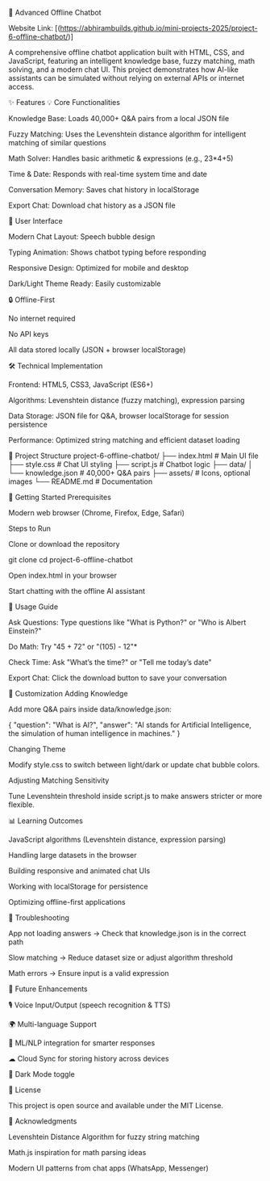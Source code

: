 🤖 Advanced Offline Chatbot


Website Link: [(https://abhirambuilds.github.io/mini-projects-2025/project-6-offline-chatbot/)]

A comprehensive offline chatbot application built with HTML, CSS, and JavaScript, featuring an intelligent knowledge base, fuzzy matching, math solving, and a modern chat UI. This project demonstrates how AI-like assistants can be simulated without relying on external APIs or internet access.

✨ Features
💡 Core Functionalities

Knowledge Base: Loads 40,000+ Q&A pairs from a local JSON file

Fuzzy Matching: Uses the Levenshtein distance algorithm for intelligent matching of similar questions

Math Solver: Handles basic arithmetic & expressions (e.g., 23*4+5)

Time & Date: Responds with real-time system time and date

Conversation Memory: Saves chat history in localStorage

Export Chat: Download chat history as a JSON file

🎨 User Interface

Modern Chat Layout: Speech bubble design

Typing Animation: Shows chatbot typing before responding

Responsive Design: Optimized for mobile and desktop

Dark/Light Theme Ready: Easily customizable

🔒 Offline-First

No internet required

No API keys

All data stored locally (JSON + browser localStorage)

🛠 Technical Implementation

Frontend: HTML5, CSS3, JavaScript (ES6+)

Algorithms: Levenshtein distance (fuzzy matching), expression parsing

Data Storage: JSON file for Q&A, browser localStorage for session persistence

Performance: Optimized string matching and efficient dataset loading

📁 Project Structure
project-6-offline-chatbot/
├── index.html          # Main UI file
├── style.css           # Chat UI styling
├── script.js           # Chatbot logic
├── data/
│   └── knowledge.json  # 40,000+ Q&A pairs
├── assets/             # Icons, optional images
└── README.md           # Documentation

🚀 Getting Started
Prerequisites

Modern web browser (Chrome, Firefox, Edge, Safari)

Steps to Run

Clone or download the repository

git clone <repo-url>
cd project-6-offline-chatbot


Open index.html in your browser

Start chatting with the offline AI assistant

🎯 Usage Guide

Ask Questions: Type questions like "What is Python?" or "Who is Albert Einstein?"

Do Math: Try "45 + 72" or "(105) - 12"*

Check Time: Ask "What’s the time?" or "Tell me today’s date"

Export Chat: Click the download button to save your conversation

🔧 Customization
Adding Knowledge

Add more Q&A pairs inside data/knowledge.json:

{
  "question": "What is AI?",
  "answer": "AI stands for Artificial Intelligence, the simulation of human intelligence in machines."
}

Changing Theme

Modify style.css to switch between light/dark or update chat bubble colors.

Adjusting Matching Sensitivity

Tune Levenshtein threshold inside script.js to make answers stricter or more flexible.

📊 Learning Outcomes

JavaScript algorithms (Levenshtein distance, expression parsing)

Handling large datasets in the browser

Building responsive and animated chat UIs

Working with localStorage for persistence

Optimizing offline-first applications

🐛 Troubleshooting

App not loading answers → Check that knowledge.json is in the correct path

Slow matching → Reduce dataset size or adjust algorithm threshold

Math errors → Ensure input is a valid expression

🚀 Future Enhancements

🎙 Voice Input/Output (speech recognition & TTS)

🌍 Multi-language Support

🧠 ML/NLP integration for smarter responses

☁ Cloud Sync for storing history across devices

🎨 Dark Mode toggle

📄 License

This project is open source and available under the MIT License.

🙏 Acknowledgments

Levenshtein Distance Algorithm for fuzzy string matching

Math.js inspiration for math parsing ideas

Modern UI patterns from chat apps (WhatsApp, Messenger)



